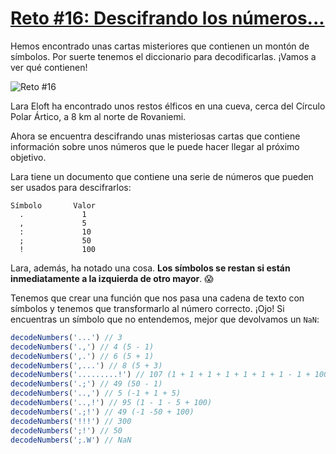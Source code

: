 # [Reto #16: Descifrando los números...](https://2021.adventjs.dev/challenges/16)

Hemos encontrado unas cartas misteriores que contienen un montón de símbolos. Por suerte tenemos el diccionario para decodificarlas. ¡Vamos a ver qué contienen!

![Reto #16](https://2021.adventjs.dev/roman.png)

Lara Eloft ha encontrado unos restos élficos en una cueva, cerca del Círculo Polar Ártico, a 8 km al norte de Rovaniemi.

Ahora se encuentra descifrando unas misteriosas cartas que contiene información sobre unos números que le puede hacer llegar al próximo objetivo.

Lara tiene un documento que contiene una serie de números que pueden ser usados para descifrarlos:

```
Símbolo       Valor
  .             1
  ,             5
  :             10
  ;             50
  !             100
```

Lara, además, ha notado una cosa. **Los símbolos se restan si están inmediatamente a la izquierda de otro mayor**. 😱

Tenemos que crear una función que nos pasa una cadena de texto con símbolos y tenemos que transformarlo al número correcto. ¡Ojo! Si encuentras un símbolo que no entendemos, mejor que devolvamos un `NaN`:

```javascript
decodeNumbers('...') // 3
decodeNumbers('.,') // 4 (5 - 1)
decodeNumbers(',.') // 6 (5 + 1)
decodeNumbers(',...') // 8 (5 + 3)
decodeNumbers('.........!') // 107 (1 + 1 + 1 + 1 + 1 + 1 + 1 - 1 + 100)
decodeNumbers('.;') // 49 (50 - 1)
decodeNumbers('..,') // 5 (-1 + 1 + 5)
decodeNumbers('..,!') // 95 (1 - 1 - 5 + 100)
decodeNumbers('.;!') // 49 (-1 -50 + 100)
decodeNumbers('!!!') // 300
decodeNumbers(';!') // 50
decodeNumbers(';.W') // NaN
```
